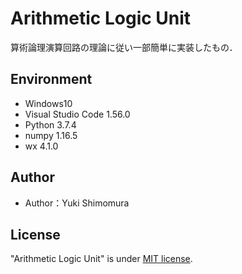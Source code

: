 # Arithmetic Logic Unit

算術論理演算回路の理論に従い一部簡単に実装したもの．

## Environment

* Windows10
* Visual Studio Code 1.56.0
* Python 3.7.4
* numpy 1.16.5
* wx 4.1.0

## Author

* Author：Yuki Shimomura

## License

"Arithmetic Logic Unit" is under [MIT license](https://en.wikipedia.org/wiki/MIT_License).
